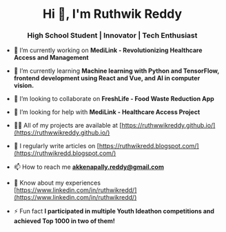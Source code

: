 <h1 align="center">Hi 👋, I'm Ruthwik Reddy</h1>
<h3 align="center">High School Student | Innovator | Tech Enthusiast</h3>

- 🔭 I’m currently working on **MediLink - Revolutionizing Healthcare Access and Management**

- 🌱 I’m currently learning **Machine learning with Python and TensorFlow, frontend development using React and Vue, and AI in computer vision.**

- 👯 I’m looking to collaborate on **FreshLife - Food Waste Reduction App**

- 🤝 I’m looking for help with **MediLink - Healthcare Access Project**

- 👨‍💻 All of my projects are available at [https://ruthwwikreddy.github.io/](https://ruthwwikreddy.github.io/)

- 📝 I regularly write articles on [https://ruthwikredd.blogspot.com/](https://ruthwikredd.blogspot.com/)

- 📫 How to reach me **akkenapally.reddy@gmail.com**

- 📄 Know about my experiences [https://www.linkedin.com/in/ruthwikredd/](https://www.linkedin.com/in/ruthwikredd/)

- ⚡ Fun fact **I participated in multiple Youth Ideathon competitions and achieved Top 1000 in two of them!**

